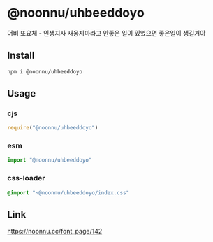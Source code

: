 # @noonnu/uhbeeddoyo
어비 또요체 - 인생지사 새옹지마라고 안좋은 일이 있었으면 좋은일이 생길거야

## Install
```sh
npm i @noonnu/uhbeeddoyo
```
## Usage
### cjs
```js
require("@noonnu/uhbeeddoyo")
```
### esm
```js
import "@noonnu/uhbeeddoyo"
```
### css-loader
```css
@import "~@noonnu/uhbeeddoyo/index.css"
```

## Link
https://noonnu.cc/font_page/142